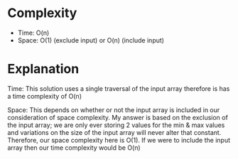 # Complexity
* Time: O(n)
* Space: O(1) (exclude input) or O(n) (include input)

# Explanation
Time: This solution uses a single traversal of the input array therefore is has a time complexity of O(n)

Space: This depends on whether or not the input array is included in our consideration of space complexity. My answer is based on the exclusion of the input array; we are only ever storing 2 values for the min & max values and variations on the size of the input array will never alter that constant. Therefore, our space complexity here is O(1). If we were to include the input array then our time complexity would be O(n)
